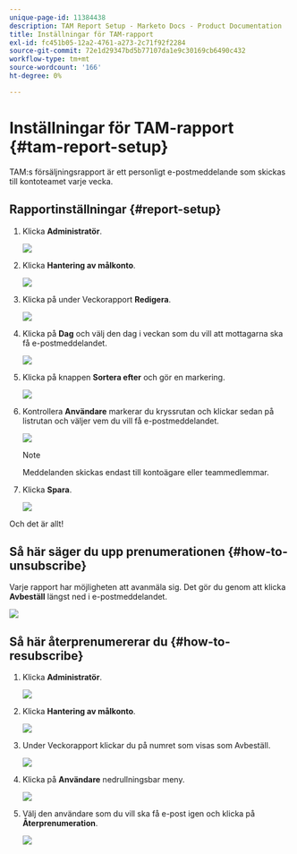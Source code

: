 ```yaml
---
unique-page-id: 11384438
description: TAM Report Setup - Marketo Docs - Product Documentation
title: Inställningar för TAM-rapport
exl-id: fc451b05-12a2-4761-a273-2c71f92f2284
source-git-commit: 72e1d29347bd5b77107da1e9c30169cb6490c432
workflow-type: tm+mt
source-wordcount: '166'
ht-degree: 0%

---
```


# Inställningar för TAM-rapport {#tam-report-setup}

TAM:s försäljningsrapport är ett personligt e-postmeddelande som skickas till kontoteamet varje vecka.

## Rapportinställningar {#report-setup}

1. Klicka **Administratör**.

   ![](assets/one-3.png)

1. Klicka **Hantering av målkonto**.

   ![](assets/tam-report-setup-2.png)

1. Klicka på under Veckorapport **Redigera**.

   ![](assets/three-3.png)

1. Klicka på **Dag** och välj den dag i veckan som du vill att mottagarna ska få e-postmeddelandet.

   ![](assets/four-4.png)

1. Klicka på knappen **Sortera efter** och gör en markering.

   ![](assets/five-3.png)

1. Kontrollera **Användare** markerar du kryssrutan och klickar sedan på listrutan och väljer vem du vill få e-postmeddelandet.

   ![](assets/six-2.png)

   >[!NOTE]
   >
   >Meddelanden skickas endast till kontoägare eller teammedlemmar.

1. Klicka **Spara**.

   ![](assets/seven-2.png)

Och det är allt!

## Så här säger du upp prenumerationen {#how-to-unsubscribe}

Varje rapport har möjligheten att avanmäla sig. Det gör du genom att klicka **Avbeställ** längst ned i e-postmeddelandet.

![](assets/eight-1.png)

## Så här återprenumererar du {#how-to-resubscribe}

1. Klicka **Administratör**.

   ![](assets/one-3.png)

1. Klicka **Hantering av målkonto**.

   ![](assets/tam-report-setup-10.png)

1. Under Veckorapport klickar du på numret som visas som Avbeställ.

   ![](assets/nine.png)

1. Klicka på **Användare** nedrullningsbar meny.

   ![](assets/ten.png)

1. Välj den användare som du vill ska få e-post igen och klicka på **Återprenumeration**.

   ![](assets/eleven.png)
